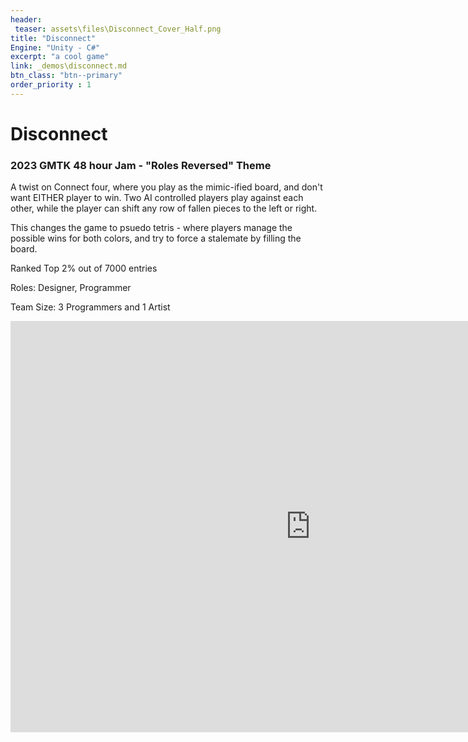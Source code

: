 ```yaml
---
header:
 teaser: assets\files\Disconnect_Cover_Half.png
title: "Disconnect"
Engine: "Unity - C#"
excerpt: "a cool game"
link: _demos\disconnect.md
btn_class: "btn--primary"
order_priority : 1  
---
```

<h1>Disconnect</h1>
<h3>2023 GMTK 48 hour Jam - "Roles Reversed" Theme</h3>

A twist on Connect four, where you play as the mimic-ified board, and don't want EITHER player to win. Two AI controlled players play against each other, while the player can shift any row of fallen pieces to the left or right. 

This changes the game to psuedo tetris - where players manage the possible wins for both colors, and try to force a stalemate by filling the board.

Ranked Top 2% out of 7000 entries

Roles: Designer, Programmer

Team Size: 3 Programmers and 1 Artist

<center><iframe frameborder="0" src="https://itch.io/embed-upload/8327903?color=000000" allowfullscreen="" width="960" height="658"><a href="https://spikedevelops.itch.io/disconnect">Play Disconnect on itch.io</a></iframe></center>